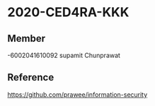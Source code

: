 # 2020-CED4RA-KKK
## Member
-6002041610092 supamit Chunprawat
## Reference
https://github.com/prawee/information-security
